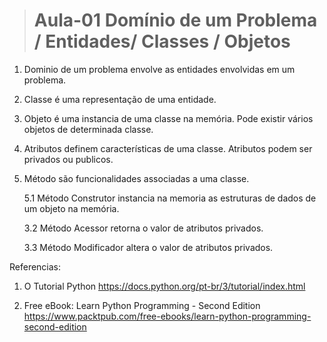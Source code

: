 > # Aula-01 Domínio de um Problema / Entidades/ Classes / Objetos  

1. Dominio de um problema envolve as entidades envolvidas em um problema.
2. Classe é uma representação de uma entidade.
3. Objeto é uma instancia de uma classe na memória. Pode existir vários objetos de
   determinada classe. 
4. Atributos definem características de uma classe. Atributos podem ser privados ou
   publicos.
5. Método são funcionalidades associadas a uma classe.

   5.1 Método Construtor instancia na memoria as estruturas de dados de um objeto na 
       memória.

   3.2 Método Acessor retorna o valor de atributos privados.

   3.3 Método Modificador altera o valor de atributos privados.

Referencias:
1) O Tutorial Python
   https://docs.python.org/pt-br/3/tutorial/index.html

2) Free eBook: Learn Python Programming - Second Edition
   https://www.packtpub.com/free-ebooks/learn-python-programming-second-edition

   